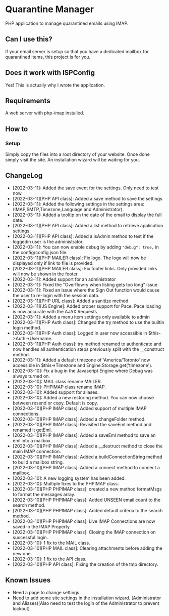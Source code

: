 # Quarantine Manager
PHP application to manage quarantined emails using IMAP.

## Can I use this?
If your email server is setup so that you have a dedicated mailbox for quarantined items, this project is for you.

## Does it work with ISPConfig
Yes! This is actually why I wrote the application.

## Requirements
A web server with php-imap installed.

## How to
### Setup
Simply copy the files into a root directory of your website. Once done simply visit the site. An installation wizard will be waiting for you.

## ChangeLog

 * [2022-03-11]: Added the save event for the settings. Only need to test now.
 * [2022-03-11][PHP API class]: Added a save method to save the settings
 * [2022-03-11]: Added the following settings in the settings area: (IMAP,SMTP,Timezone,Language and Administrator).
 * [2022-03-11]: Added a tooltip on the date of the email to display the full date.
 * [2022-03-11][PHP API class]: Added a list method to retrieve application settings.
 * [2022-03-11][PHP API class]: Added a isAdmin method to test if the loggedin user is the administrator.
 * [2022-03-11]: You can now enable debug by adding ```"debug": true,``` in the config/config.json file.
 * [2022-03-11][PHP MAILER class]: Fix logo. The logo will now be displayed only if link to file is provided.
 * [2022-03-11][PHP MAILER class]: Fix footer links. Only provided links will now be shown in the footer.
 * [2022-03-11]: Added support for an administrator
 * [2022-03-11]: Fixed the "Overflow-y when listing gets too long" issue
 * [2022-03-11]: Fixed an issue where the Sign Out function would cause the user to re-login with the session data.
 * [2022-03-11][PHP URL class]: Added a sanitize method.
 * [2022-03-11][JS Engine]: Added proper support for Pace. Pace loading is now accurate with the AJAX Requests
 * [2022-03-11]: Added a menu item settings only available to admin
 * [2022-03-11][PHP Auth class]: Changed the try method to use the builtin login method.
 * [2022-03-11][PHP Auth class]: Logged in user now accessible in $this->Auth->Username.
 * [2022-03-11][PHP Auth class]: try method renamed to authenticate and now handles all authentication steps previously split with the __construct method.
 * [2022-03-11]: Added a default timezone of 'America/Toronto' now accessible in $this->Timezone and Engine.Storage.get('timezone').
 * [2022-03-10]: Fix a bug in the Javascript Engine where Debug was always turned on.
 * [2022-03-10]: MAIL class rename MAILER.
 * [2022-03-10]: PHPIMAP class rename IMAP.
 * [2022-03-10]: Added support for aliases.
 * [2022-03-10]: Added a new restoring method. You can now choose between resend or copy. Default is copy.
 * [2022-03-10][PHP IMAP class]: Added support of multiple IMAP connections.
 * [2022-03-10][PHP IMAP class]: Added a changeFolder method.
 * [2022-03-10][PHP IMAP class]: Revisited the saveEml method and renamed it getEml.
 * [2022-03-10][PHP IMAP class]: Added a saveEml method to save an eml into a mailbox.
 * [2022-03-10][PHP IMAP class]: Added a __destruct method to close the main IMAP connection.
 * [2022-03-10][PHP IMAP class]: Added a buildConnectionString method to build a mailbox string.
 * [2022-03-10][PHP IMAP class]: Added a connect method to connect a mailbox.
 * [2022-03-10]: A new logging system has been added.
 * [2022-03-10]: Multiple fixes to the PHPIMAP class.
 * [2022-03-10][PHP PHPIMAP class]: created a new method formatMsgs to format the messages array.
 * [2022-03-10][PHP PHPIMAP class]: Added UNSEEN email count to the search method.
 * [2022-03-10][PHP PHPIMAP class]: Added default criteria to the search method.
 * [2022-03-10][PHP PHPIMAP class]: Live IMAP Connections are now saved in the IMAP Property.
 * [2022-03-10][PHP PHPIMAP class]: Closing the IMAP connection on successful login.
 * [2022-03-10]: 1 fix to the MAIL class.
 * [2022-03-10][PHP MAIL class]: Clearing attachments before adding the new one.
 * [2022-03-10]: 1 fix to the API class.
 * [2022-03-10][PHP API class]: Fixing the creation of the tmp directory.

## Known Issues

 * Need a page to change settings
 * Need to add some site settings in the installation wizard. (Administrator and Aliases)(Also need to test the login of the Administrator to prevent lockout)
